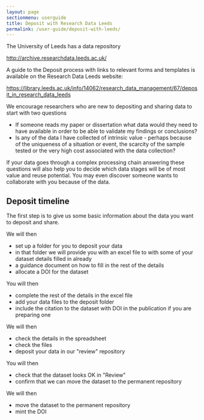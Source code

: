 ```yaml
---
layout: page
sectionmenu: userguide
title: Deposit with Research Data Leeds
permalink: /user-guide/deposit-with-leeds/
---
```


The University of Leeds has a data repository 
 
<http://archive.researchdata.leeds.ac.uk/>

A guide to the Deposit process with links to relevant forms and templates is available on the Research Data Leeds website:

<https://library.leeds.ac.uk/info/14062/research_data_management/67/deposit_in_research_data_leeds>

We encourage researchers who are new to depositing and sharing data to start with two questions 
 
* If someone reads my paper or dissertation what data would they need to have available in order to be able to  validate my findings or conclusions? 
* Is any of the data I have collected of intrinsic value - perhaps because of the uniqueness of a situation or event, the scarcity of the sample tested or the very high cost associated with the data collection? 
 
If your data goes through a complex processing chain answering these questions will also help you to decide which data stages will be of most value and reuse potential. You may even discover someone wants to collaborate with you because of the data.

## Deposit timeline

The first step is to give us some basic information about the data you want to deposit and share. 
 
We will then 
* set up a folder for you to deposit your data 
* in that folder we will provide you with an excel file to with some of your dataset details filled in already 
* a guidance document on how to fill in the rest of the details 
* allocate a DOI for the dataset 
 
You will then 
* complete the rest of the details in the excel file 
* add your data files to the deposit folder 
* include the citation to the dataset with DOI in the publication if you are preparing one 
 
We will then 
* check the details in the spreadsheet 
* check the files 
* deposit your data in our "review" repository 
 
You will then  
* check that the dataset looks OK in "Review" 
* confirm that we can move the dataset to the permanent repository 
 
We will then 
* move the dataset to the permanent repository 
* mint the DOI 